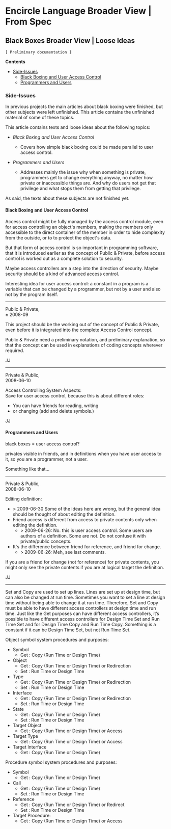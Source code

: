 ﻿Encircle Language Broader View | From Spec
==========================================

Black Boxes Broader View | Loose Ideas
--------------------------------------

`[ Preliminary documentation ]`

__Contents__

- [Side-Issues](#side-issues)
    - [Black Boxing and User Access Control](#black-boxing-and-user-access-control)
    - [Programmers and Users](#programmers-and-users)

### Side-Issues

In previous projects the main articles about black boxing were finished, but other subjects were left unfinished. This article contains the unfinished material of some of these topics.

This article contains texts and loose ideas about the following topics:

- *Black Boxing and User Access Control*
    
    - Covers how simple black boxing could be made parallel to user access control.

- *Programmers and Users*

    - Addresses mainly the issue why when something is private, programmers get to change everything anyway, no matter how private or inaccessible things are. And why do users not get that privilege and what stops them from getting that privilege.

As said, the texts about these subjects are not finished yet.

#### Black Boxing and User Access Control

Access control might be fully managed by the access control module, even for access controlling an object's members, making the members only accessible to the direct container of the member in order to hide complexity from the outside, or to to protect the object's data.

But that form of access control is so important in programming software, that it is introduced earlier as the concept of Public & Private, before access control is worked out as a complete solution to security.

Maybe access controllers are a step into the direction of security. Maybe security should be a kind of advanced access control.

Interesting idea for user access control: a constant in a program is a variable that can be changed by a programmer, but not by a user and also not by the program itself. 

-----

Public & Private,  
± 2008-09

This project should be the working out of the concept of Public & Private, even before it is integrated into the complete Access Control concept.

Public & Private need a preliminary notation, and preliminary explanation, so that the concept can be used in explanations of coding concepts wherever required.

JJ

-----

Private & Public,  
2008-06-10

Access Controlling System Aspects:  
Save for user access control, because this is about different roles:

- You can have friends for reading, writing
- or changing (add and delete symbols.)

JJ

#### Programmers and Users

black boxes = user access control?

privates visible in friends, and in definitions when you have user access to it, so you are a programmer, not a user.

Something like that...

-----

Private & Public,  
2008-06-10

Editing definition:

- \> 2009-06-30 Some of the ideas here are wrong, but the general idea should be thought of about editing the definition.
- Friend access is different from access to private contents
only when editing the definition.
    - \> 2009-06-26: No. this is user access control. Some users are authors of a definition. Some are not. Do not confuse it with private/public concepts.
- It's the difference between friend for reference, and friend for change.
    - \> 2009-06-26: Meh, see last comments.

If you are a friend for change (not for reference) for private contents, you might only see the private contents if you are at logical target the definition.

JJ

-----

Set and Copy are used to set up lines. Lines are set up at design time, but can also be changed at run time. Sometimes you want to set a line at design time without being able to change it at run time. Therefore, Set and Copy must be able to have different access controllers at design time and run time. Just like the Get purposes can have different access controllers, it’s possible to have different access controllers for Design Time Set and Run Time Set and for Design Time Copy and Run Time Copy. Something is a constant if it can be Design Time Set, but not Run Time Set.

Object symbol system procedures and purposes:

- Symbol
    - Get : Copy (Run Time or Design Time)
- Object
    - Get : Copy (Run Time or Design Time) or Redirection
    - Set : Run Time or Design Time
- Type
    - Get : Copy (Run Time or Design Time) or Redirection
    - Set : Run Time or Design Time
- Interface
    - Get : Copy (Run Time or Design Time) or Redirection
    - Set : Run Time or Design Time
- State
    - Get : Copy (Run Time or Design Time)
    - Set : Run Time or Design Time
- Target Object
    - Get : Copy (Run Time or Design Time) or Access
- Target Type
    - Get : Copy (Run Time or Design Time) or Access
- Target Interface
    - Get : Copy (Run Time or Design Time)

Procedure symbol system procedures and purposes:

- Symbol
    - Get : Copy (Run Time or Design Time)
- Call
    - Get : Copy (Run Time or Design Time)
    - Set : Run Time or Design Time
- Reference
    - Get : Copy (Run Time or Design Time) or Redirect
    - Set : Run Time or Design Time
- Target Procedure:
    - Get : Copy (Run Time or Design Time) or Access